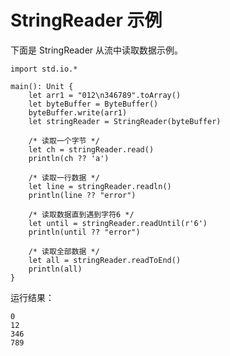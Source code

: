 # StringReader 示例

下面是 StringReader 从流中读取数据示例。
<!-- verify -->

```cangjie
import std.io.*

main(): Unit {
    let arr1 = "012\n346789".toArray()
    let byteBuffer = ByteBuffer()
    byteBuffer.write(arr1)
    let stringReader = StringReader(byteBuffer)

    /* 读取一个字节 */
    let ch = stringReader.read()
    println(ch ?? 'a')

    /* 读取一行数据 */
    let line = stringReader.readln()
    println(line ?? "error")

    /* 读取数据直到遇到字符6 */
    let until = stringReader.readUntil(r'6')
    println(until ?? "error")

    /* 读取全部数据 */
    let all = stringReader.readToEnd()
    println(all)
}
```

运行结果：

```text
0
12
346
789
```
